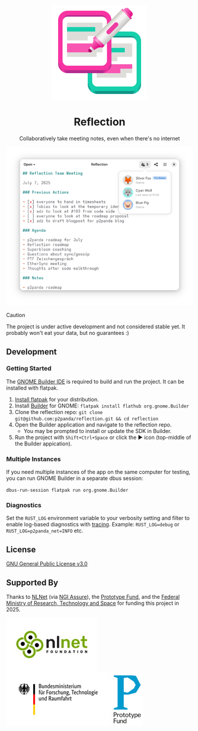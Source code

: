 <p align="center"><img src="reflection-app/data/icons/org.p2panda.reflection.svg">
<h1 align="center">Reflection</h1>

<p align="center">Collaboratively take meeting notes, even when there's no internet</p>

![Reflection app screenshot](reflection-app/data/screenshots/screenshot.png)

> [!CAUTION]
> The project is under active development and not considered stable yet. It probably won't eat your data, but no guarantees :)

## Development

### Getting Started

The [GNOME Builder IDE](https://builder.readthedocs.io/) is required to build
and run the project. It can be installed with flatpak.

1. [Install flatpak](https://flatpak.org/setup/) for your distribution.
2. Install [Builder](https://flathub.org/apps/org.gnome.Builder) for GNOME:
    `flatpak install flathub org.gnome.Builder`
3. Clone the reflection repo:
    `git clone git@github.com:p2panda/reflection.git && cd reflection`
4. Open the Builder application and navigate to the reflection repo.
   - You may be prompted to install or update the SDK in Builder.
5. Run the project with `Shift+Ctrl+Space` or click the ► icon (top-middle of
   the Builder appication).

### Multiple Instances

If you need multiple instances of the app on the same computer for testing, you can run GNOME Builder in a separate dbus session:

`dbus-run-session flatpak run org.gnome.Builder`

### Diagnostics

Set the `RUST_LOG` environment variable to your verbosity setting and filter to
enable log-based diagnostics with [tracing](https://docs.rs/tracing). Example:
`RUST_LOG=debug` or `RUST_LOG=p2panda_net=INFO` etc.

## License

[GNU General Public License v3.0](COPYING)

## Supported By

Thanks to [NLNet](https://nlnet.nl) (via [NGI Assure](https://nlnet.nl/project/P2Panda)), the [Prototype Fund](https://www.prototypefund.de/), and the [Federal Ministry of Research, Technology and Space](https://www.bmbf.de/EN/) for funding this project in 2025.

![Nlnet Logo](assets/logo-nlnet.jpg)
![Ministry Logo](assets/logo-bmftr.jpg)
![Prototype Fund Logo](assets/logo-prototypefund.jpg)
